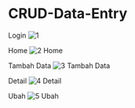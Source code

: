# CRUD-Data-Entry
Login
![1](https://user-images.githubusercontent.com/64520750/160753999-f7891c9d-4a05-4d7c-a73c-dac3bbbf9061.PNG)

Home
![2  Home](https://user-images.githubusercontent.com/64520750/160754030-51e02b11-01ec-45b2-9052-1458ca21be83.PNG)

Tambah Data
![3  Tambah Data](https://user-images.githubusercontent.com/64520750/160754049-84a05e75-1218-49a2-b1bf-d86f29c5af71.PNG)

Detail
![4  Detail](https://user-images.githubusercontent.com/64520750/160754075-7d92d4de-e605-4a36-b4da-c0114aafdffe.PNG)

Ubah
![5  Ubah](https://user-images.githubusercontent.com/64520750/160754096-c604b60f-c711-4ca3-b8fe-ff3769d2578d.PNG)




